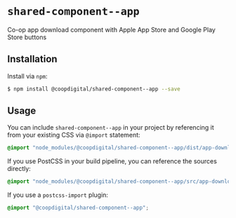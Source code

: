 # `shared-component--app`
Co-op app download component with Apple App Store and Google Play Store buttons

## Installation
Install via `npm`:
```bash
$ npm install @coopdigital/shared-component--app --save
```

## Usage
You can include `shared-component--app` in your project by referencing it from your existing CSS via `@import` statement:
```css
@import "node_modules/@coopdigital/shared-component--app/dist/app-download.css";
```

If you use PostCSS in your build pipeline, you can reference the sources directly:
```css
@import "node_modules/@coopdigital/shared-component--app/src/app-download.pcss";
```

If you use a `postcss-import` plugin:
```css
@import "@coopdigital/shared-component--app";
```

